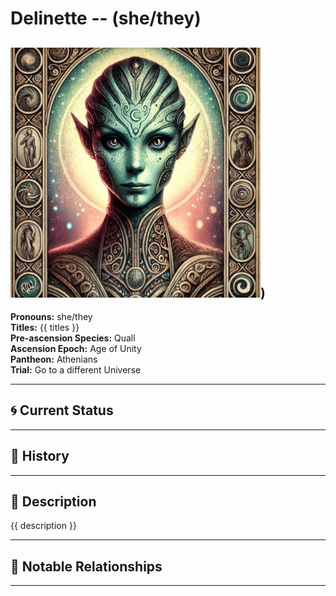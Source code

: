 # Delinette  --  (she/they)

<!-- Optional  -->
<img src="Delinette.jpg" alt="Delinette" style="width:400px;"/>)
---

**Pronouns:** she/they  
**Titles:** {{ titles }}  
**Pre-ascension Species:** Quall  
**Ascension Epoch:** Age of Unity  
**Pantheon:** Athenians  
**Trial:** Go to a different Universe

---

## 🌀 Current Status


---

## 📜 History


---

## 🧠 Description
{{ description }}

---

## 🧩 Notable Relationships

---
